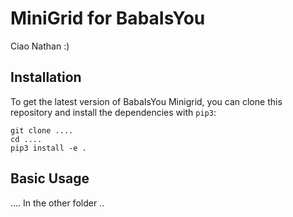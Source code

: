 # MiniGrid for BabaIsYou

Ciao Nathan :)

## Installation

To get the latest version of BabaIsYou Minigrid, you can clone this repository and install the dependencies with `pip3`:

```
git clone ....
cd ....
pip3 install -e .
```

## Basic Usage

.... In the other folder ..